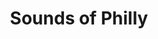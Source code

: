---
pid: LLB50
title: Sounds of Philly
location_transcription: Kelly Drive East Fairmount Park
zipcode: '19104'
outside_phl: 
neighborhood: University City,Belmont,Parkside,Powelton Village
age: '41'
age_range: 40-49
instagram: 
image_file_name: LLB_50.jpg
proposal_transcription: Instrument/Activated By Nature
topic: Environment
topic_summary: '0'
type: Interactive,Conceptual,Song Sound
keywords_other: 
credit: Karla Enriquez
image_labels: |-
  Acoustic Box
  Solar Panel
  Schuylkill River
  Wind
  Lisent The Nature
  Sound goes in
  Sound goes out
twitter: 
facebook: 
permalink: "/monuments/llb50/"
layout: item-page
---